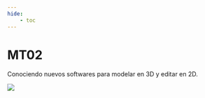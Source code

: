 ```yaml
---
hide:
    - toc
---
```


# MT02

Conociendo nuevos softwares para modelar en 3D y editar en 2D.

![](../images/MT01/mt02recolector01.jpg)
